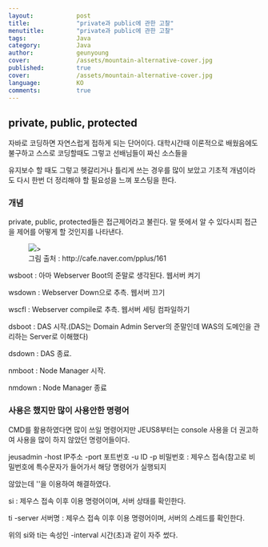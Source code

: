 ```yaml
---
layout:            post
title:             "private과 public에 관한 고찰"
menutitle:         "private과 public에 관한 고찰"
tags:              Java
category:          Java
author:            geunyoung
cover:             /assets/mountain-alternative-cover.jpg
published:         true
cover:             /assets/mountain-alternative-cover.jpg
language:          KO
comments:          true
---
```


## private, public, protected

자바로 코딩하면 자연스럽게 접하게 되는 단어이다. 대학시간때 이론적으로 배웠음에도 불구하고 스스로 코딩할때도 그렇고 선배님들이 짜신 소스들을

유지보수 할 때도 그렇고 헷갈리거나 틀리게 쓰는 경우를 많이 보았고 기초적 개념이라도 다시 한번 더 정리해야 할 필요성을 느껴 포스팅을 한다.


### 개념

private, public, protected들은 접근제어라고 불린다. 말 뜻에서 알 수 있다시피 접근을 제어를 어떻게 할 것인지를 나타낸다.

<aside>
<figure>
<img src="{{ "/media/img/Java/private.PNG" | absolute_url }}" />>
<figcaption>그림 출처 : http://cafe.naver.com/pplus/161</figcaption>
</figure>
</aside>

wsboot : 아마 Webserver Boot의 준말로 생각된다. 웹서버 켜기

wsdown : Webserver Down으로 추측. 웹서버 끄기

wscfl : Webserver compile로 추측. 웹서버 세팅 컴파일하기

dsboot : DAS 시작.(DAS는 Domain Admin Server의 준말인데 WAS의 도메인을 관리하는 Server로 이해했다)

dsdown : DAS 종료.

nmboot : Node Manager 시작.

nmdown : Node Manager 종료

### 사용은 했지만 많이 사용안한 명령어

CMD를 활용하였다면 많이 쓰일 명령어지만 JEUS8부터는 console 사용을 더 권고하여 사용을 많이 하지 않았던 명령어들이다.

jeusadmin -host IP주소 -port 포트번호 -u ID -p 비밀번호 : 제우스 접속(참고로 비밀번호에 특수문자가 들어가서 해당 명령어가 실행되지 

않았는데 ''을 이용하여 해결하였다.


si : 제우스 접속 이후 이용 명령어이며, 서버 상태를 확인한다.

ti -server 서버명 : 제우스 접속 이후 이용 명령어이며, 서버의 스레드를 확인한다.

위의 si와 ti는 속성인 -interval 시간(초)과 같이 자주 썼다.

